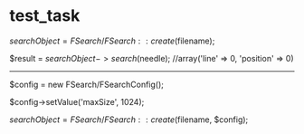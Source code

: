 # test_task

$searchObject = FSearch/FSearch::create($filename);

$result = $searchObject->search($needle); //array('line' => 0, 'position' => 0)

---

$config = new FSearch/FSearchConfig();

$config->setValue('maxSize', 1024);

$searchObject = FSearch/FSearch::create($filename, $config);
